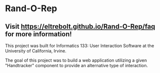 # Rand-O-Rep

## Visit https://eltrebolt.github.io/Rand-O-Rep/faq for more information!

This project was built for Informatics 133: User Interaction Software at the University of California, Irvine. 

The goal of this project was to build a web application utilizing a given "Handtracker" component to provide an alternative type of interaction.
